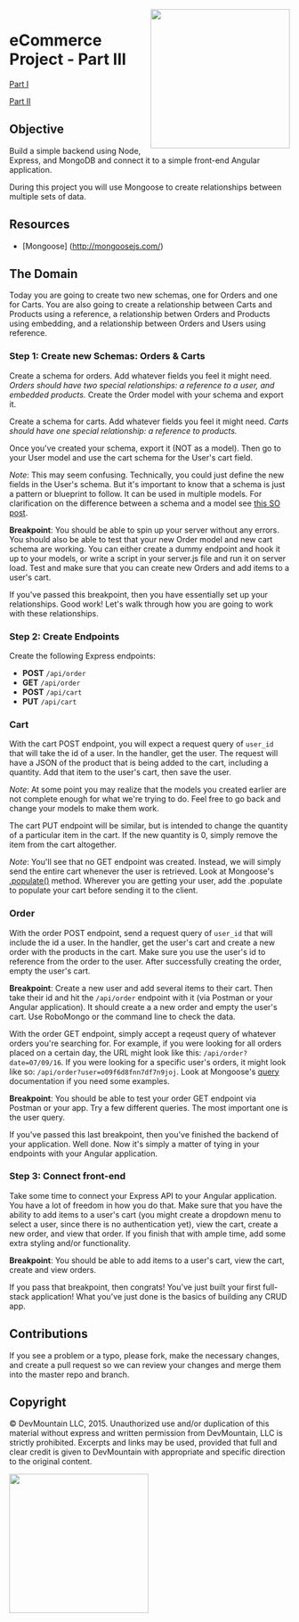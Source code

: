 <img src="https://devmounta.in/img/logowhiteblue.png" width="250" align="right">

eCommerce Project - Part III
============================

[Part I](/README.md)

[Part II](/part-two.md)

## Objective

Build a simple backend using Node, Express, and MongoDB and connect it to a simple front-end Angular application.

During this project you will use Mongoose to create relationships between multiple sets of data.

## Resources
* [Mongoose] (http://mongoosejs.com/)

## The Domain

Today you are going to create two new schemas, one for Orders and one for Carts.  You are also going to create a relationship between Carts and Products using a reference, a relationship betwen Orders and Products using embedding, and a relationship between Orders and Users using reference.

### Step 1: Create new Schemas: Orders & Carts

Create a schema for orders.  Add whatever fields you feel it might need.  *Orders should have two special relationships: a reference to a user, and embedded products.* Create the Order model with your schema and export it.

Create a schema for carts.  Add whatever fields you feel it might need.  *Carts should have one special relationship: a reference to products.*

Once you've created your schema, export it (NOT as a model).  Then go to your User model and use the cart schema for the User's cart field.

*Note*:  This may seem confusing.  Technically, you could just define the new fields in the User's schema.  But it's important to know that a schema is just a pattern or blueprint to follow.  It can be used in multiple models.  For clarification on the difference between a schema and a model see [this SO post](http://stackoverflow.com/questions/22950282/schema-vs-model).

**Breakpoint**: You should be able to spin up your server without any errors.  You should also be able to test that your new Order model and new cart schema are working.  You can either create a dummy endpoint and hook it up to your models, or write a script in your server.js file and run it on server load.  Test and make sure that you can create new Orders and add items to a user's cart.

If you've passed this breakpoint, then you have essentially set up your relationships.  Good work!  Let's walk through how you are going to work with these relationships.

### Step 2: Create Endpoints

Create the following Express endpoints:
 * **POST** `/api/order`
 * **GET** `/api/order`
 * **POST** `/api/cart`
 * **PUT** `/api/cart`

### Cart

With the cart POST endpoint, you will expect a request query of `user_id` that will take the id of a user.  In the handler, get the user.  The request will have a JSON of the product that is being added to the cart, including a quantity.  Add that item to the user's cart, then save the user.

*Note*: At some point you may realize that the models you created earlier are not complete enough for what we're trying to do.  Feel free to go back and change your models to make them work.

The cart PUT endpoint will be similar, but is intended to change the quantity of a particular item in the cart. If the new quantity is 0, simply remove the item from the cart altogether.

*Note*:  You'll see that no GET endpoint was created.  Instead, we will simply send the entire cart whenever the user is retrieved.  Look at Mongoose's [.populate()](http://mongoosejs.com/docs/populate.html) method.  Wherever you are getting your user, add the .populate to populate your cart before sending it to the client.

### Order

With the order POST endpoint, send a request query of `user_id` that will include the id a user.  In the handler, get the user's cart and create a new order with the products in the cart.  Make sure you use the user's id to reference from the order to the user. After successfully creating the order, empty the user's cart.

**Breakpoint**:  Create a new user and add several items to their cart.  Then take their id and hit the `/api/order` endpoint with it (via Postman or your Angular application).  It should create a a new order and empty the user's cart.  Use RoboMongo or the command line to check the data.

With the order GET endpoint, simply accept a reqeust query of whatever orders you're searching for.  For example, if you were looking for all orders placed on a certain day, the URL might look like this: `/api/order?date=07/09/16`.  If you were looking for a specific user's orders, it might look like so: `/api/order?user=o09f6d8fnn7df7n9joj`.  Look at Mongoose's [query](http://mongoosejs.com/docs/queries.html) documentation if you need some examples.

**Breakpoint**: You should be able to test your order GET endpoint via Postman or your app.  Try a few different queries.  The most important one is the user query.

If you've passed this last breakpoint, then  you've finished the backend of your application. Well done. Now it's simply a matter of tying in your endpoints with your Angular application.

### Step 3: Connect front-end

Take some time to connect your Express API to your Angular application.  You have a lot of freedom in how you do that.  Make sure that you have the ability to add items to a user's cart (you might create a dropdown menu to select a user, since there is no authentication yet), view the cart, create a new order, and view that order.  If you finish that with ample time, add some extra styling and/or functionality.

**Breakpoint**: You should be able to add items to a user's cart, view the cart, create and view orders.

If you pass that breakpoint, then congrats!  You've just built your first full-stack application!  What you've just done is the basics of building any CRUD app.

## Contributions
If you see a problem or a typo, please fork, make the necessary changes, and create a pull request so we can review your changes and merge them into the master repo and branch.

## Copyright

© DevMountain LLC, 2015. Unauthorized use and/or duplication of this material without express and written permission from DevMountain, LLC is strictly prohibited. Excerpts and links may be used, provided that full and clear credit is given to DevMountain with appropriate and specific direction to the original content.

<img src="https://devmounta.in/img/logowhiteblue.png" width="250">
